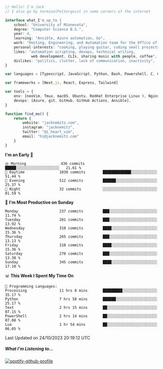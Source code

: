 ```typescript
// Hello! I'm Jack
// I also go by terminalPoltergeist in some corners of the internet

interface what_I'm_up_to {
    school: "University of Minnesota",
    degree: "Computer Science B.S.",
    year: 4,
    learning: "Ansible, Azure automation, Go",
    work: "Hosting, Engineering, and Automation team for the Office of Information Technology at UMN",
    personal-interests: "cooking, playing guitar, coding small projects",
    likes: "automation scripting, devops, technical writing,
            web development, CLIs, sharing music with people, coffee",
    dislikes: "politics, clutter, lack of communication, inactivity",
}

var languages = [Typescript, JavaScript, Python, Bash, Powershell, C, C++, HTML, CSS]

var frameworks = [Next.js, React, Express, Tailwind]

var tools = {
    env: [neoVim, Tmux, macOS, Ubuntu, RedHat Enterprise Linux 9, Nginx, DigitalOcean, Cloudflare],
    devops: [Azure, git, GitHub, GitHub Actions, Ansible],
}

function find_me() {
    return {
        website: "jacknemitz.com",
        instagram: "jacknemitz",
        twitter: "@i_heart_vim",
        email: "hi@jacknemitz.com"
    }
}
```

<!--START_SECTION:waka-->
**I'm an Early 🐤** 

```text
🌞 Morning                436 commits         █████░░░░░░░░░░░░░░░░░░░░   21.61 % 
🌆 Daytime                1038 commits        █████████████░░░░░░░░░░░░   51.44 % 
🌃 Evening                512 commits         ██████░░░░░░░░░░░░░░░░░░░   25.37 % 
🌙 Night                  32 commits          ░░░░░░░░░░░░░░░░░░░░░░░░░   01.59 % 
```
📅 **I'm Most Productive on Sunday** 

```text
Monday                   237 commits         ███░░░░░░░░░░░░░░░░░░░░░░   11.74 % 
Tuesday                  281 commits         ███░░░░░░░░░░░░░░░░░░░░░░   13.92 % 
Wednesday                310 commits         ████░░░░░░░░░░░░░░░░░░░░░   15.36 % 
Thursday                 265 commits         ███░░░░░░░░░░░░░░░░░░░░░░   13.13 % 
Friday                   310 commits         ████░░░░░░░░░░░░░░░░░░░░░   15.36 % 
Saturday                 270 commits         ███░░░░░░░░░░░░░░░░░░░░░░   13.38 % 
Sunday                   345 commits         ████░░░░░░░░░░░░░░░░░░░░░   17.10 % 
```


📊 **This Week I Spent My Time On** 

```text
💬 Programming Languages: 
Processing               11 hrs 8 mins       █████████░░░░░░░░░░░░░░░░   35.17 % 
Python                   7 hrs 58 mins       ██████░░░░░░░░░░░░░░░░░░░   25.17 % 
Text                     2 hrs 15 mins       ██░░░░░░░░░░░░░░░░░░░░░░░   07.15 % 
PowerShell               2 hrs 14 mins       ██░░░░░░░░░░░░░░░░░░░░░░░   07.08 % 
Lua                      1 hr 54 mins        ██░░░░░░░░░░░░░░░░░░░░░░░   06.05 % 
```


 Last Updated on 24/10/2023 20:19:12 UTC
<!--END_SECTION:waka-->

##### What I'm Listening to...

[![spotify-github-profile](https://spotify-github-profile.vercel.app/api/view?uid=jack.nemitz&cover_image=true&show_offline=true&bar_color=53b14f&bar_color_cover=false&background_color=121212FF)](https://spotify-github-profile.vercel.app/api/view?uid=jack.nemitz&redirect=true)

